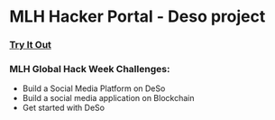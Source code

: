 # MLH Hacker Portal - Deso project

### [Try It Out](https://ahmedsaed.me/MLH-Hacker-Protal/)

### MLH Global Hack Week Challenges:

- Build a Social Media Platform on DeSo
- Build a social media application on Blockchain
- Get started with DeSo

